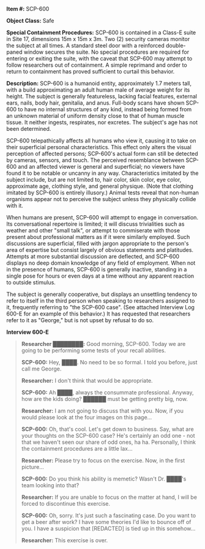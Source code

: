 **Item #:** SCP-600

**Object Class:** Safe

**Special Containment Procedures:** SCP-600 is contained in a Class-E suite in Site 17, dimensions 15m x 15m x 3m. Two (2) security cameras monitor the subject at all times. A standard steel door with a reinforced double-paned window secures the suite. No special procedures are required for entering or exiting the suite, with the caveat that SCP-600 may attempt to follow researchers out of containment. A simple reprimand and order to return to containment has proved sufficient to curtail this behavior.

**Description:** SCP-600 is a humanoid entity, approximately 1.7 meters tall, with a build approximating an adult human male of average weight for its height. The subject is generally featureless, lacking facial features, external ears, nails, body hair, genitalia, and anus. Full-body scans have shown SCP-600 to have no internal structures of any kind, instead being formed from an unknown material of uniform density close to that of human muscle tissue. It neither ingests, respirates, nor excretes. The subject's age has not been determined.

SCP-600 telepathically affects all humans who view it, causing it to take on their superficial personal characteristics. This effect only alters the visual perception of affected persons; SCP-600's actual form can still be detected by cameras, sensors, and touch. The perceived resemblance between SCP-600 and an affected viewer is general and superficial; no viewers have found it to be notable or uncanny in any way. Characteristics imitated by the subject include, but are not limited to, hair color, skin color, eye color, approximate age, clothing style, and general physique. (Note that clothing imitated by SCP-600 is entirely illusory.) Animal tests reveal that non-human organisms appear not to perceive the subject unless they physically collide with it.

When humans are present, SCP-600 will attempt to engage in conversation. Its conversational repertoire is limited; it will discuss trivialities such as weather and other "small talk", or attempt to commiserate with those present about professional matters as if it were similarly employed. Such discussions are superficial, filled with jargon appropriate to the person's area of expertise but consist largely of obvious statements and platitudes. Attempts at more substantial discussion are deflected, and SCP-600 displays no deep domain knowledge of any field of employment. When not in the presence of humans, SCP-600 is generally inactive, standing in a single pose for hours or even days at a time without any apparent reaction to outside stimulus.

The subject is generally cooperative, but displays an unsettling tendency to refer to itself in the third person when speaking to researchers assigned to it, frequently referring to "the SCP-600 case". (See attached Interview Log 600-E for an example of this behavior.) It has requested that researchers refer to it as "George," but is not upset by refusal to do so.

**Interview 600-E**

> **Researcher ████████:** Good morning, SCP-600. Today we are going to be performing some tests of your recall abilities.
> 
> **SCP-600:** Hey, ████. No need to be so formal. I told you before, just call me George.
> 
> **Researcher:** I don't think that would be appropriate.
> 
> **SCP-600:** Ah ████, always the consummate professional. Anyway, how are the kids doing? ██████ must be getting pretty big, now.
> 
> **Researcher:** I am not going to discuss that with you. Now, if you would please look at the four images on this page…
> 
> **SCP-600:** Oh, that's cool. Let's get down to business. Say, what are your thoughts on the SCP-600 case? He's certainly an odd one - not that we haven't seen our share of odd ones, ha ha. Personally, I think the containment procedures are a little lax…
> 
> **Researcher:** Please try to focus on the exercise. Now, in the first picture…
> 
> **SCP-600:** Do you think his ability is memetic? Wasn't Dr. ████'s team looking into that?
> 
> **Researcher:** If you are unable to focus on the matter at hand, I will be forced to discontinue this exercise.
> 
> **SCP-600:** Oh, sorry. It's just such a fascinating case. Do you want to get a beer after work? I have some theories I'd like to bounce off of you. I have a suspicion that \[REDACTED\] is tied up in this somehow…
> 
> **Researcher:** This exercise is over.
